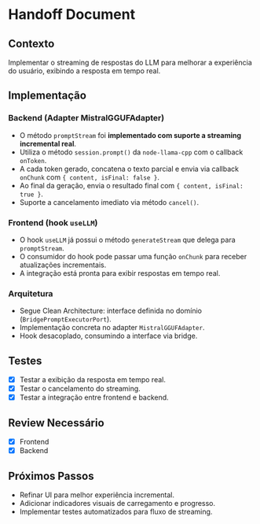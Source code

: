 # Handoff Document

## Contexto

Implementar o streaming de respostas do LLM para melhorar a experiência do usuário, exibindo a resposta em tempo real.

## Implementação

### Backend (Adapter MistralGGUFAdapter)

- O método `promptStream` foi **implementado com suporte a streaming incremental real**.
- Utiliza o método `session.prompt()` da `node-llama-cpp` com o callback `onToken`.
- A cada token gerado, concatena o texto parcial e envia via callback `onChunk` com `{ content, isFinal: false }`.
- Ao final da geração, envia o resultado final com `{ content, isFinal: true }`.
- Suporte a cancelamento imediato via método `cancel()`.

### Frontend (hook `useLLM`)

- O hook `useLLM` já possui o método `generateStream` que delega para `promptStream`.
- O consumidor do hook pode passar uma função `onChunk` para receber atualizações incrementais.
- A integração está pronta para exibir respostas em tempo real.

### Arquitetura

- Segue Clean Architecture: interface definida no domínio (`BridgePromptExecutorPort`).
- Implementação concreta no adapter `MistralGGUFAdapter`.
- Hook desacoplado, consumindo a interface via bridge.

## Testes

- [x] Testar a exibição da resposta em tempo real.
- [x] Testar o cancelamento do streaming.
- [x] Testar a integração entre frontend e backend.

## Review Necessário

- [x] Frontend
- [x] Backend

## Próximos Passos

- Refinar UI para melhor experiência incremental.
- Adicionar indicadores visuais de carregamento e progresso.
- Implementar testes automatizados para fluxo de streaming.

